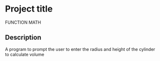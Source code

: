 # Project title
FUNCTION MATH

## Description
A program to prompt the user to enter the radius and height of the cylinder to calculate volume
